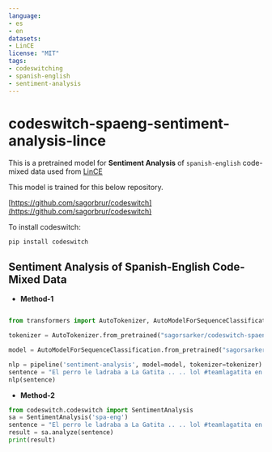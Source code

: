 ```yaml
---
language:
- es
- en
datasets:
- LinCE
license: "MIT"
tags:
- codeswitching
- spanish-english
- sentiment-analysis
---
```


# codeswitch-spaeng-sentiment-analysis-lince
This is a pretrained model for **Sentiment Analysis** of `spanish-english` code-mixed data used from [LinCE](https://ritual.uh.edu/lince/home)

This model is trained for this below repository. 

[https://github.com/sagorbrur/codeswitch](https://github.com/sagorbrur/codeswitch)

To install codeswitch:

```
pip install codeswitch
```

## Sentiment Analysis of Spanish-English  Code-Mixed Data

* **Method-1**

```py

from transformers import AutoTokenizer, AutoModelForSequenceClassification, pipline

tokenizer = AutoTokenizer.from_pretrained("sagorsarker/codeswitch-spaeng-sentiment-analysis-lince")

model = AutoModelForSequenceClassification.from_pretrained("sagorsarker/codeswitch-spaeng-sentiment-analysis-lince")

nlp = pipeline('sentiment-analysis', model=model, tokenizer=tokenizer)
sentence = "El perro le ladraba a La Gatita .. .. lol #teamlagatita en las playas de Key Biscayne este Memorial day"
nlp(sentence)

```

* **Method-2**

```py
from codeswitch.codeswitch import SentimentAnalysis
sa = SentimentAnalysis('spa-eng')
sentence = "El perro le ladraba a La Gatita .. .. lol #teamlagatita en las playas de Key Biscayne este Memorial day"
result = sa.analyze(sentence)
print(result)
```
